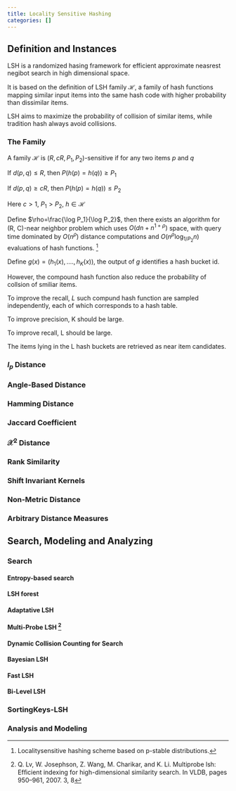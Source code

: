 ```yaml
---
title: Locality Sensitive Hashing
categories: []
---
```


## Definition and Instances

LSH is a randomized hasing framework for efficient approximate neasrest negibot search in high dimensional space.

It is based on the definition of LSH family $\mathcal{H}$, a family of hash functions mapping similar input items into the same hash code with higher probability than dissimilar items.

LSH aims to maximize the probability of collision of similar items, while tradition hash always avoid collisions.

### The Family

A family $\mathcal{H}$ is $(R, cR, P_1, P_2)$-sensitive if for any two items $p$ and $q$

If $d(p, q)\le R$, then $P(h(p)=h(q))\ge P_1​$

If $d(p, q)\ge cR$, then $P(h(p)=h(q))\le P_2$

Here $c>1$, $P_1>P_2$, $h\in\mathcal{H}$

Define $\rho=\frac{\log P_1}{\log P_2}$, then there exists an algorithm for (R, C)-near neighbor problem which uses $O(dn+n^{1+\rho})$ space, with query time dominated by $O(n^{\rho})$ distance computations and $O(n^{\rho}\log_{1/P_2}n)$ evaluations of hash functions. [^fn1]

[^fn1]: Localitysensitive hashing scheme based on p-stable distributions.

Define $g(x)=(h_1(x), ...., h_K(x))$, the output of $g$ identifies a hash bucket id.

However, the compound hash function also reduce the probability of collsion of smiliar items.

To improve the recall, $L$ such compund hash function are sampled independently, each of which corresponds to a hash table.



To improve precision, K should be large.

To improve recall, L should be large.

The items lying in the L hash buckets are retrieved as near item candidates.

### $l_p$ Distance

### Angle-Based Distance

### Hamming Distance

### Jaccard Coefficient

### $\mathcal{X}^2$ Distance

### Rank Similarity

### Shift Invariant Kernels

### Non-Metric Distance

### Arbitrary Distance Measures

## Search, Modeling and Analyzing

### Search

#### Entropy-based search

#### LSH forest

#### Adaptative LSH

#### Multi-Probe LSH [^multi-probe-lsh]





[^multi-probe-lsh]: Q. Lv, W. Josephson, Z. Wang, M. Charikar, and K. Li. Multiprobe lsh: Efﬁcient indexing for high-dimensional similarity search. In VLDB, pages 950–961, 2007. 3, 8

#### Dynamic Collision Counting for Search

#### Bayesian LSH

#### Fast LSH

#### Bi-Level LSH

### SortingKeys-LSH

### Analysis and Modeling

